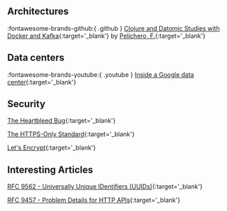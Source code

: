 
## Architectures

:fontawesome-brands-github:{ .github } [Clojure and Datomic Studies with Docker and Kafka](https://github.com/pelichero/code4nimbus){:target='_blank'} by [Pelichero, F.](https://github.com/pelichero){:target='_blank'}


## Data centers

:fontawesome-brands-youtube:{ .youtube } [Inside a Google data center](https://youtu.be/XZmGGAbHqa0){:target='_blank'}

## Security

[The Heartbleed Bug](https://heartbleed.com/){:target='_blank'}

[The HTTPS-Only Standard](https://https.cio.gov/){:target='_blank'}

[Let's Encrypt](https://letsencrypt.org){:target='_blank'}

## Interesting Articles

[RFC 9562 - Universally Unique IDentifiers (UUIDs)](https://datatracker.ietf.org/doc/html/rfc9562){:target='_blank'}

[RFC 9457 - Problem Details for HTTP APIs](https://datatracker.ietf.org/doc/html/rfc9457){:target='_blank'}

